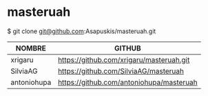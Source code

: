 # masteruah
$ git clone git@github.com:Asapuskis/masteruah.git

| NOMBRE | GITHUB |
| ------ | ------ |
| xrigaru | https://github.com/xrigaru/masteruah.git |
| SilviaAG | https://github.com/SilviaAG/masteruah |
| antoniohupa |	https://github.com/antoniohupa/masteruah |

